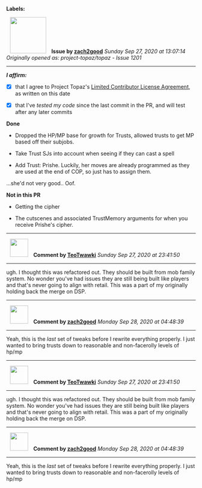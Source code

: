 **Labels:**



<a href="https://github.com/zach2good"><img src="https://avatars3.githubusercontent.com/u/1389729?v=4" width="96" height="96" hspace="10"></img></a> **Issue by [zach2good](https://github.com/zach2good)**
_Sunday Sep 27, 2020 at 13:07:14_
_Originally opened as: project-topaz/topaz - Issue 1201_

----

<!-- place 'x' mark between square [] brackets to affirm: -->
**_I affirm:_**
- [x] that I agree to Project Topaz's [Limited Contributor License Agreement](http://project-topaz.com/blob/release/CONTRIBUTOR_AGREEMENT.md), as written on this date
- [x] that I've _tested my code_ since the last commit in the PR, and will test after any later commits

**Done**
- Dropped the HP/MP base for growth for Trusts, allowed trusts to get MP based off their subjobs.
- Take Trust SJs into account when seeing if they can cast a spell
- Add Trust: Prishe. Luckily, her moves are already programmed as they are used at the end of COP, so just has to assign them.

...she'd not very good.. Oof.

**Not in this PR**
- Getting the cipher
- The cutscenes and associated TrustMemory arguments for when you receive Prishe's cipher.


----
<a href="https://github.com/TeoTwawki"><img src="https://avatars0.githubusercontent.com/u/6871475?v=4" width="48" height="48" hspace="10"></img></a> **Comment by [TeoTwawki](https://github.com/TeoTwawki)**
_Sunday Sep 27, 2020 at 23:41:50_

----

ugh. I thought this was refactored out. They should be built from mob family system. No wonder you've had issues they are still being built like players and that's never going to align with retail. This was a part of my originally holding back the merge on DSP.


----
<a href="https://github.com/zach2good"><img src="https://avatars3.githubusercontent.com/u/1389729?v=4" width="48" height="48" hspace="10"></img></a> **Comment by [zach2good](https://github.com/zach2good)**
_Monday Sep 28, 2020 at 04:48:39_

----

Yeah, this is the _last_ set of tweaks before I rewrite everything properly. I just wanted to bring trusts down to reasonable and non-facerolly levels of hp/mp


----
<a href="https://github.com/TeoTwawki"><img src="https://avatars0.githubusercontent.com/u/6871475?v=4" width="48" height="48" hspace="10"></img></a> **Comment by [TeoTwawki](https://github.com/TeoTwawki)**
_Sunday Sep 27, 2020 at 23:41:50_

----

ugh. I thought this was refactored out. They should be built from mob family system. No wonder you've had issues they are still being built like players and that's never going to align with retail. This was a part of my originally holding back the merge on DSP.


----
<a href="https://github.com/zach2good"><img src="https://avatars3.githubusercontent.com/u/1389729?v=4" width="48" height="48" hspace="10"></img></a> **Comment by [zach2good](https://github.com/zach2good)**
_Monday Sep 28, 2020 at 04:48:39_

----

Yeah, this is the _last_ set of tweaks before I rewrite everything properly. I just wanted to bring trusts down to reasonable and non-facerolly levels of hp/mp
